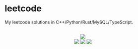 # leetcode
My leetcode solutions in C++/Python/Rust/MySQL/TypeScript.

<div align="center">
<br/>
<img src="https://img.shields.io/badge/Solved-763/3277%20=%2023%25-blue.svg?style=flat-square" />
<br/>
<img src="https://img.shields.io/badge/Easy-302/823-5CB85D.svg?style=flat-square" />
<img src="https://img.shields.io/badge/Medium-362/1714-F0AE4E.svg?style=flat-square" />
<img src="https://img.shields.io/badge/Hard-99/740-D95450.svg?style=flat-square" />
</div>